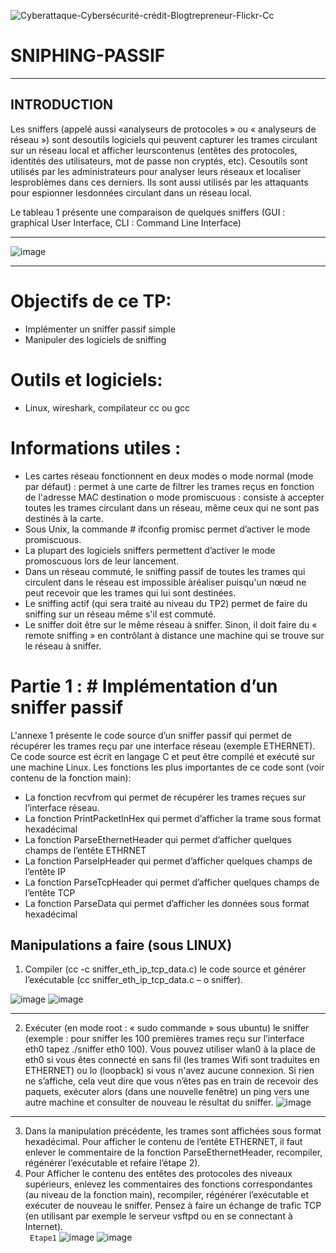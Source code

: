 
![Cyberattaque-Cybersécurité-crédit-Blogtrepreneur-Flickr-Cc](https://user-images.githubusercontent.com/96391221/146798070-e4675a75-284d-4119-94ae-1e3c3b66092b.jpg)

# SNIPHING-PASSIF
***
## INTRODUCTION

Les sniffers (appelé aussi «analyseurs de protocoles » ou « analyseurs de réseau ») sont desoutils logiciels qui peuvent capturer les trames circulant sur un réseau local et afficher leurscontenus (entêtes des protocoles, identités des utilisateurs, mot de passe non cryptés, etc). Cesoutils   sont   utilisés   par   les   administrateurs   pour   analyser   leurs   réseaux   et   localiser   lesproblèmes dans ces derniers. Ils sont aussi utilisés par les attaquants pour espionner lesdonnées circulant dans un réseau local.

Le tableau 1 présente une comparaison de quelques sniffers (GUI : graphical User Interface,
CLI : Command Line Interface)
***
![image](https://user-images.githubusercontent.com/96391221/146802720-f233c4ab-9d1b-422f-9e87-8d889f4a9f35.png)
****
# Objectifs de ce TP:
  - Implémenter un sniffer passif simple
  - Manipuler des logiciels de sniffing
# Outils et logiciels:
  - Linux, wireshark, compilateur cc ou gcc
# Informations utiles :
  - Les cartes réseau fonctionnent en deux modes
   o mode normal (mode par défaut) : permet à une carte de filtrer les trames reçus
   en fonction de l'adresse MAC destination o mode promiscuous : consiste à accepter toutes les trames circulant dans un
   réseau, même ceux qui ne sont pas destinés à la carte.
 - Sous Unix, la commande # ifconfig promisc permet d’activer le mode promiscuous.
 - La plupart des logiciels sniffers permettent d’activer le mode promoscuous lors de
   leur lancement.
 - Dans un réseau commuté, le sniffing passif de toutes les trames qui circulent dans le réseau
   est impossible àréaliser puisqu'un nœud ne peut recevoir que les trames qui lui sont
   destinées.
 - Le sniffing actif (qui sera traité au niveau du TP2) permet de faire du sniffing sur un
   réseau même s'il est commuté.
 - Le sniffer doit être sur le même réseau à sniffer. Sinon, il doit faire du « remote sniffing »
   en contrôlant à distance une machine qui se trouve sur le réseau à sniffer.
# Partie 1 : # Implémentation d’un sniffer passif
 L'annexe 1 présente le code source d’un sniffer passif qui permet de récupérer les trames reçu par une
interface réseau (exemple ETHERNET). Ce code source est écrit en langage C et peut être compilé et
exécuté sur une machine Linux. Les fonctions les plus importantes de ce code sont (voir contenu de la
fonction main):
 - La fonction recvfrom qui permet de récupérer les trames reçues sur l’interface réseau.
 - La fonction PrintPacketInHex qui permet d’afficher la trame sous format hexadécimal
 - La fonction ParseEthernetHeader qui permet d’afficher quelques champs de l’entête ETHRNET
 - La fonction ParseIpHeader qui permet d’afficher quelques champs de l’entête IP
 - La fonction ParseTcpHeader qui permet d’afficher quelques champs de l’entête TCP
 - La fonction ParseData qui permet d’afficher les données sous format hexadécimal
## Manipulations a faire (sous LINUX)
  1) Compiler (cc -c sniffer_eth_ip_tcp_data.c) le code source et générer l’exécutable (cc
     sniffer_eth_ip_tcp_data.c – o sniffer).
  
  ![image](https://user-images.githubusercontent.com/96391221/146825323-a1453193-fd50-443e-9fea-e56bc5a4e151.png)
  ![image](https://user-images.githubusercontent.com/96391221/146825671-6545b60f-d53c-408d-8276-744dfb29b5ea.png)

  ****
  2) Exécuter (en mode root : « sudo commande » sous ubuntu) le sniffer (exemple : pour sniffer
     les 100 premières trames reçu sur l’interface eth0 tapez ./sniffer eth0 100). Vous pouvez
     utiliser wlan0 à la place de eth0 si vous êtes connecté en sans fil (les trames Wifi sont
     traduites en ETHERNET) ou lo (loopback) si vous n'avez aucune
     connexion. Si rien ne s’affiche, cela veut dire que vous n’êtes pas en train de recevoir des
     paquets, exécuter alors (dans une nouvelle fenêtre) un ping vers une autre machine et
     consulter de nouveau le résultat du sniffer.
     ![image](https://user-images.githubusercontent.com/96391221/146825796-9db7ed5b-e746-4ca5-ae16-f854eb1de4cd.png)
***
3) Dans la manipulation précédente, les trames sont affichées sous format hexadécimal. Pour
   afficher le contenu de l’entête ETHERNET, il faut enlever le commentaire de la fonction
   ParseEthernetHeader, recompiler, régénérer l’exécutable et refaire l’étape 2).
4) Pour Afficher le contenu des entêtes des protocoles des niveaux supérieurs, enlevez les
   commentaires des fonctions correspondantes (au niveau de la fonction main), recompiler,
   régénérer l’exécutable et exécuter de nouveau le sniffer. Pensez à faire un échange de trafic
   TCP (en utilisant par exemple le serveur vsftpd ou en se connectant à Internet).  
   ``` Etape1```
![image](https://user-images.githubusercontent.com/96391221/146826258-16041179-e4a2-4ecd-9526-df68e21708d6.png)
![image](https://user-images.githubusercontent.com/96391221/146837556-eeb13d23-f750-474f-92c9-31cdf54ac7ca.png)


   
     






